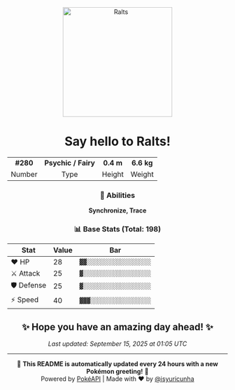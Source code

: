 <div align="center">

<img src="https://raw.githubusercontent.com/PokeAPI/sprites/master/sprites/pokemon/280.png" width="250" height="250" alt="Ralts">

# Say hello to **Ralts**!

<table>
<tr>
<td align="center"><strong>#280</strong></td>
<td align="center"><strong>Psychic / Fairy</strong></td>
<td align="center"><strong>0.4 m</strong></td>
<td align="center"><strong>6.6 kg</strong></td>
</tr>
<tr>
<td align="center">Number</td>
<td align="center">Type</td>
<td align="center">Height</td>
<td align="center">Weight</td>
</tr>
</table>

### 🎯 Abilities
**Synchronize, Trace**

### 📊 Base Stats (Total: 198)

| Stat | Value | Bar |
|------|-------|-----|
| ❤️ HP | 28 | `▓▓░░░░░░░░░░░░░░░░░░` |
| ⚔️ Attack | 25 | `▓░░░░░░░░░░░░░░░░░░░` |
| 🛡️ Defense | 25 | `▓░░░░░░░░░░░░░░░░░░░` |
| ⚡ Speed | 40 | `▓▓▓░░░░░░░░░░░░░░░░░` |

## ✨ Hope you have an amazing day ahead! ✨

*Last updated: September 15, 2025 at 01:05 UTC*

---

🌟 **This README is automatically updated every 24 hours with a new Pokémon greeting!** 🌟<br>
Powered by [PokéAPI](https://pokeapi.co/) | Made with ❤️ by [@isyuricunha](https://github.com/isyuricunha)

</div>